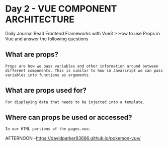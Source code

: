 # Day 2 - VUE COMPONENT ARCHITECTURE

Daily Journal
Read Frontend Frameworks with Vue3 > How to use Props in Vue and answer the following questions

## What are props?
```
Props are how we pass variables and other information around between different components. This is similar to how in Javascript we can pass variables into functions as arguments
```

## What are props used for?
```
For displaying data that needs to be injected into a template. 
```

## Where can props be used or accessed?
```
In our HTML portions of the pages.vue. 
```


AFTERNOON -https://davidparker83686.github.io/pokemon-vue/